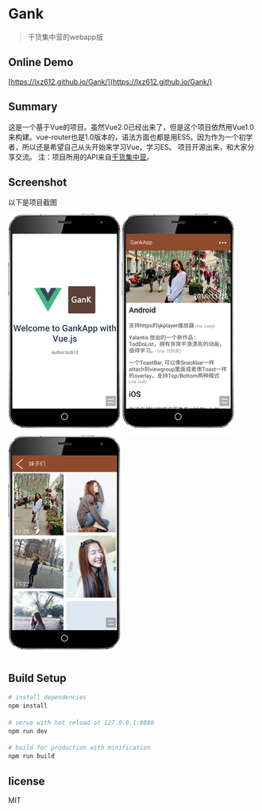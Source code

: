 # Gank

> 干货集中营的webapp版

## Online Demo
[https://lxz612.github.io/Gank/](https://lxz612.github.io/Gank/)

## Summary
这是一个基于Vue的项目。虽然Vue2.0已经出来了，但是这个项目依然用Vue1.0来构建。vue-router也是1.0版本的，语法方面也都是用ES5。因为作为一个初学者，所以还是希望自己从头开始来学习Vue，学习ES。
项目开源出来，和大家分享交流。
注：项目所用的API来自[干货集中营](http://gank.io/api)。

## Screenshot
以下是项目截图

![icon](/screen/start.png "")
![icon](/screen/index.png "")
![icon](/screen/meizi.png "")

## Build Setup

``` bash
# install dependencies
npm install

# serve with hot reload at 127.0.0.1:8080
npm run dev

# build for production with minification
npm run build
```

## license
MIT
